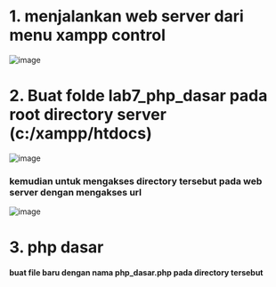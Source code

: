 <h1> 1. menjalankan web server dari menu xampp control</h1>

![image](https://github.com/user-attachments/assets/4261d9a3-f448-4aa8-ad20-d6c682ad6ec2)

<h1>2. Buat folde lab7_php_dasar pada root directory server (c:/xampp/htdocs)</h1>

![image](https://github.com/user-attachments/assets/ef9e6baf-3988-4b4e-99c0-c71e8902052c)

<h3>kemudian untuk mengakses directory tersebut pada web server dengan mengakses url</h3>

![image](https://github.com/user-attachments/assets/cbd8f04e-4db9-4c17-b7da-80965d692ff9)

<h1>3. php dasar</h1>
<h4>buat file baru dengan nama php_dasar.php pada directory tersebut</h4>

